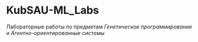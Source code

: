 # KubSAU-ML_Labs
 Лабораторные работы по предметам *Генетическое программирование* и *Агентно-ориентированные системы*
